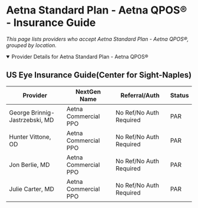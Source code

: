 # Aetna Standard Plan - Aetna QPOS® - Insurance Guide

*This page lists providers who accept Aetna Standard Plan - Aetna QPOS®, grouped by location.*

<details open><summary>Provider Details for Aetna Standard Plan - Aetna QPOS®</summary>

## US Eye Insurance Guide(Center for Sight-Naples)

| Provider | NextGen Name | Referral/Auth | Status |
|----------|-------------|--------------|--------|
| George Brinnig-Jastrzebski, MD | Aetna Commercial PPO | No Ref/No Auth Required | PAR |
| Hunter Vittone, OD | Aetna Commercial PPO | No Ref/No Auth Required | PAR |
| Jon Berlie, MD | Aetna Commercial PPO | No Ref/No Auth Required | PAR |
| Julie Carter, MD | Aetna Commercial PPO | No Ref/No Auth Required | PAR |

</details>

